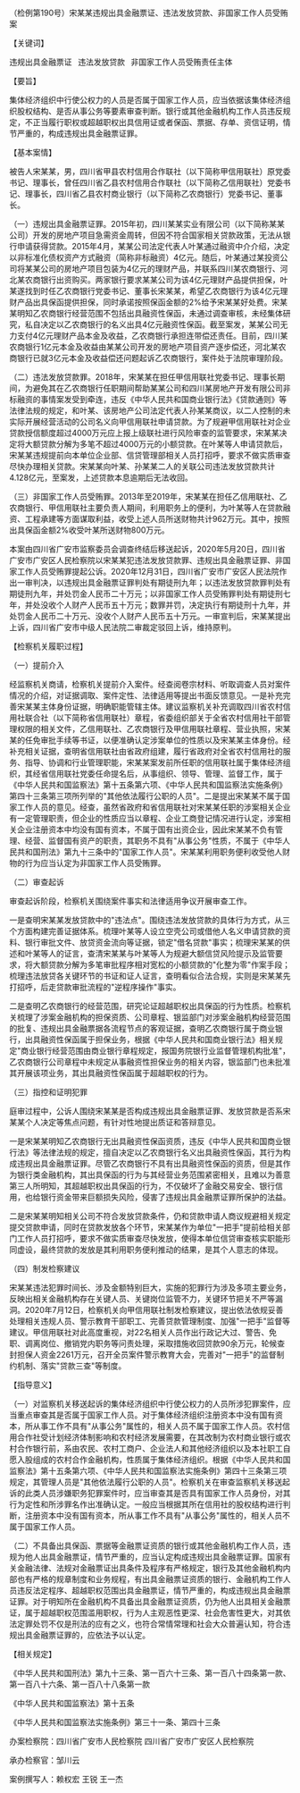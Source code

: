### 
（检例第190号）宋某某违规出具金融票证、违法发放贷款、非国家工作人员受贿案


【关键词】

违规出具金融票证  违法发放贷款  非国家工作人员受贿责任主体 

【要旨】

集体经济组织中行使公权力的人员是否属于国家工作人员，应当依据该集体经济组织股权结构、是否从事公务等要素审查判断。银行或其他金融机构工作人员违反规定，不正当履行职权或超越职权出具信用证或者保函、票据、存单、资信证明，情节严重的，构成违规出具金融票证罪。

【基本案情】

被告人宋某某，男，四川省甲县农村信用合作联社（以下简称甲信用联社）原党委书记、理事长，曾任四川省乙县农村信用合作联社（以下简称乙信用联社）党委书记、理事长，四川省乙县农村商业银行（以下简称乙农商银行）党委书记、董事长。

（一）违规出具金融票证罪。2015年初，四川某某实业有限公司（以下简称某某公司）开发的房地产项目急需资金周转，但因不符合国家相关贷款政策，无法从银行申请获得贷款。2015年4月，某某公司法定代表人叶某通过融资中介介绍，决定以非标准化债权资产方式融资（简称非标融资）4亿元。随后，叶某通过某投资公司将某某公司的房地产项目包装为4亿元的理财产品，并联系四川某农商银行、河北某农商银行出资购买。两家银行要求某某公司为该4亿元理财产品提供担保，叶某遂找到时任乙农商银行党委书记、董事长宋某某，希望乙农商银行为该4亿元理财产品出具保函提供担保，同时承诺按照保函金额的2%给予宋某某好处费。宋某某明知乙农商银行经营范围不包括出具融资性保函，未通过调查审核，未经集体研究，私自决定以乙农商银行的名义出具4亿元融资性保函。截至案发，某某公司无力支付4亿元理财产品本金及收益，乙农商银行承担连带偿还责任。目前，四川某农商银行1亿元本金及收益由某某公司开发的房地产项目资产逐步偿还，河北某农商银行已就3亿元本金及收益偿还问题起诉乙农商银行，案件处于法院审理阶段。

（二）违法发放贷款罪。2018年，宋某某在担任甲信用联社党委书记、理事长期间，为避免其在乙农商银行任职期间帮助某某公司和四川某房地产开发有限公司非标融资的事情案发受到牵连，违反《中华人民共和国商业银行法》《贷款通则》等法律法规的规定，和叶某、该房地产公司法定代表人孙某某商议，以二人控制的未实际开展经营活动的公司名义向甲信用联社申请贷款。为了规避甲信用联社对企业贷款授信额度超过4000万元应上报上级联社进行风险审查的监管要求，宋某某决定将大额贷款分解为多笔不超过4000万元的小额贷款。在叶某等人申请贷款后，宋某某违规提前向本单位企业部、信贷管理部相关人员打招呼，要求不做实质审查尽快办理相关贷款。宋某某向叶某、孙某某二人的关联公司违法发放贷款共计4.128亿元，至案发，上述贷款本息逾期后无法收回。

（三）非国家工作人员受贿罪。2013年至2019年，宋某某在担任乙信用联社、乙农商银行、甲信用联社主要负责人期间，利用职务上的便利，为叶某等人在贷款融资、工程承建等方面谋取利益，收受上述人员所送财物共计962万元。其中，按照出具保函金额2%收受叶某所送财物800万元。

本案由四川省广安市监察委员会调查终结后移送起诉，2020年5月20日，四川省广安市广安区人民检察院以宋某某犯违法发放贷款罪、违规出具金融票证罪、非国家工作人员受贿罪提起公诉。2020年12月31日，四川省广安市广安区人民法院作出一审判决，以违规出具金融票证罪判处有期徒刑九年；以违法发放贷款罪判处有期徒刑九年，并处罚金人民币二十万元；以非国家工作人员受贿罪判处有期徒刑七年，并处没收个人财产人民币五十万元；数罪并罚，决定执行有期徒刑十九年，并处罚金人民币二十万元、没收个人财产人民币五十万元。一审宣判后，宋某某提出上诉，四川省广安市中级人民法院二审裁定驳回上诉，维持原判。

【检察机关履职过程】

（一）提前介入

经监察机关商请，检察机关提前介入案件。经查阅卷宗材料、听取调查人员对案件情况的介绍，对证据调取、案件定性、法律适用等提出书面反馈意见。一是补充完善宋某某主体身份证据，明确职能管辖主体。建议监察机关补充调取四川省农村信用社联合社（以下简称省信用联社）章程，省委组织部关于全省农村信用社干部管理权限的相关文件，乙信用联社、乙农商银行及甲信用联社章程、营业执照，宋某某的任免审批手续等书证，以便准确认定涉案单位的性质以及宋某某主体身份。经补充相关证据，查明省信用联社由省政府组建，履行省政府对全省农村信用社的服务、指导、协调和行业管理职能，宋某某案发前所任职的信用联社属于集体经济组织，其经省信用联社党委任命提名后，从事组织、领导、管理、监督工作，属于《中华人民共和国监察法》第十五条第六项、《中华人民共和国监察法实施条例》第四十三条第三项所列举的"其他依法履行公职的人员"。二是提出宋某某不属于国家工作人员的意见。经查，虽然省政府和省信用联社对宋某某任职的涉案相关企业有一定管理职责，但企业的性质应当以章程、企业工商登记情况进行认定，涉案相关企业注册资本中均没有国有资本，不属于国有出资企业，因此宋某某不负有管理、经营、监督国有资产的职责，其职务不具有"从事公务"性质，不属于《中华人民共和国刑法》第九十三条中的"国家工作人员"。宋某某利用职务便利收受他人财物的行为应当认定为非国家工作人员受贿罪。

（二）审查起诉

审查起诉阶段，检察机关围绕案件事实和法律适用争议开展审查工作。

一是查明宋某某发放贷款中的"违法点"。围绕违法发放贷款的具体行为方式，从三个方面构建完善证据体系。梳理叶某等人设立空壳公司或借他人名义申请贷款的资料、银行审批文件、放贷资金流向等证据，锁定"借名贷款"事实；梳理宋某某的供述和叶某等人的证言，查清宋某某与叶某等人为规避大额信贷风险提示及监管要求，将大额贷款分解为多笔审批程序相对宽松的小额贷款的"化整为零"作案手段；梳理违法放贷各关键环节的书证和证人证言，查明看似合法合规，实则是宋某某先打招呼，后走贷款审批流程的"逆程序操作"事实。

二是查明乙农商银行的经营范围，研究论证超越职权出具保函的行为性质。检察机关梳理了涉案金融机构的担保资质、公司章程、银监部门对涉案金融机构经营范围的批复、违规出具金融票据各流程节点的客观证据，查明乙农商银行属于商业银行，出具融资性保函属于担保业务，根据《中华人民共和国商业银行法》相关规定"商业银行经营范围由商业银行章程规定，报国务院银行业监督管理机构批准"，乙农商银行公司章程中未规定从事融资性担保业务的相关内容，银监部门也未批准其开展该项业务，其出具融资性保函属于超越职权的行为。

（三）指控和证明犯罪

庭审过程中，公诉人围绕宋某某是否构成违规出具金融票证罪、发放贷款是否系宋某某个人决定等焦点问题，有针对性地提出质证和答辩意见。

一是宋某某明知乙农商银行无出具融资性保函资质，违反《中华人民共和国商业银行法》等法律法规的规定，擅自决定以乙农商银行名义出具融资性保函，其行为构成违规出具金融票证罪。尽管乙农商银行不具有出具融资性保函的资质，但是其作为银行类金融机构，其出具保函的行为与其经营业务范围紧密相关，且难以为善意第三人所明知，其超越职权出具保函的行为，不仅破坏了金融交易安全、银行信用，也给银行资金带来巨额损失风险，侵害了违规出具金融票证罪所保护的法益。

二是宋某某明知相关公司不符合发放贷款条件，仍和贷款申请人商议规避相关规定提交贷款申请，同时在贷款发放各个环节，宋某某作为单位"一把手"提前给相关部门工作人员打招呼，要求不做实质审查尽快发放，使得本单位信贷审查核实职能形同虚设，最终贷款的发放是其利用职务便利推动的结果，是其个人意志的体现。

（四）制发检察建议

宋某某违法犯罪时间长、涉及金额特别巨大，实施的犯罪行为涉及多项主要业务，反映出相关金融机构存在关键人员、关键岗位监管不力，关键环节把关不严等漏洞。2020年7月12日，检察机关向甲信用联社制发检察建议，提出依法依规妥善处理相关违规人员、警示教育干部职工、完善贷款管理制度、加强"一把手"监督等建议。甲信用联社对此高度重视，对22名相关人员作出行政记大过、警告、免职、调离岗位、撤销党内职务等问责处理，采取措施收回贷款90余万元，轮候查封担保人资金2261万元，召开全员案件警示教育大会，完善对"一把手"的监督制约机制、落实"贷款三查"等制度。

【指导意义】

（一）对监察机关移送起诉的集体经济组织中行使公权力的人员所涉犯罪案件，应当重点审查其是否属于国家工作人员。对于集体经济组织注册资本中没有国有资本，所从事工作不具有"从事公务"属性的，相关人员不属于国家工作人员。农村信用合作社受计划经济体制影响和农村经济发展需要，在其改制为农村商业银行或农村合作银行前，系由农民、农村工商户、企业法人和其他经济组织以及本社职工自愿入股组成的农村合作金融机构，性质属于集体经济组织。根据《中华人民共和国监察法》第十五条第六项、《中华人民共和国监察法实施条例》第四十三条第三项规定，其管理人员是"其他依法履行公职的人员"。检察机关在审查监察机关移送起诉的此类人员涉嫌职务犯罪案件时，应当审查其是否具有国家工作人员身份，对其行为定性和所涉罪名作出准确认定。一般应当根据其所在信用社的股权结构进行判断，注册资本中没有国有资本，所从事工作不具有"从事公务"属性的，相关人员不属于国家工作人员。

（二）不具备出具保函、票据等金融票证资质的银行或其他金融机构工作人员，违规为他人出具金融票证，情节严重的，应当认定构成违规出具金融票证罪。国家有关金融法律、法规对金融票证出具条件及程序有严格规定，银行及其他金融机构内部也有严格的规章制度和业务规程，有出具金融票证资质的银行、金融机构工作人员违反法定程序、超越职权范围出具金融票证，情节严重的，构成违规出具金融票证罪。对于明知所在金融机构不具备出具金融票证资质，仍为他人出具相关金融票证，属于超越职权范围滥用职权，行为人主观恶性更深、社会危害性更大，对其依法定罪处罚不仅是刑法的应有之义，也符合常情常理和社会大众普遍认知，符合违规出具金融票证罪的，应依法予以认定。

【相关规定】

《中华人民共和国刑法》第九十三条、第一百六十三条、第一百八十四条第一款、第一百八十六条、第一百八十八条第一款

《中华人民共和国监察法》第十五条

《中华人民共和国监察法实施条例》第三十一条、第四十三条

办案检察院：四川省广安市人民检察院 四川省广安市广安区人民检察院

承办检察官：邹川云

案例撰写人：赖权宏 王锐 王一杰

